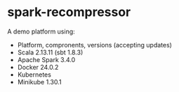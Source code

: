 # spark-recompressor
A demo platform using:

- Platform, compronents, versions (accepting updates)
- Scala 2.13.11 (sbt 1.8.3)
- Apache Spark 3.4.0
- Docker 24.0.2
- Kubernetes
- Minikube 1.30.1
